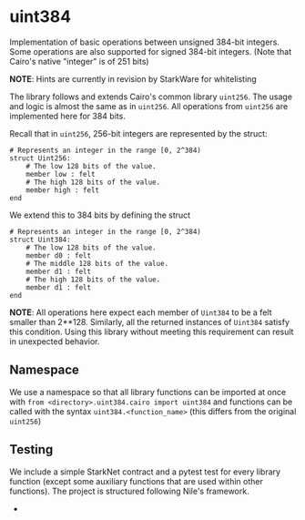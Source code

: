 # uint384

Implementation of basic operations between unsigned 384-bit integers. Some operations are also supported for signed 384-bit integers.  (Note that Cairo's native "integer" is of 251 bits)

**NOTE**: Hints are currently in revision by StarkWare for whitelisting

The library follows and extends Cairo's common library `uint256`. The usage and logic is almost the same as in `uint256`. All operations from `uint256` are implemented here for 384 bits. 

Recall that in `uint256`, 256-bit integers are represented by the struct:

    # Represents an integer in the range [0, 2^384)
    struct Uint256:
        # The low 128 bits of the value.
        member low : felt
        # The high 128 bits of the value.
        member high : felt
    end

We extend this to 384 bits by defining the struct

    # Represents an integer in the range [0, 2^384)
    struct Uint384:
        # The low 128 bits of the value.
        member d0 : felt
        # The middle 128 bits of the value.
        member d1 : felt    
        # The high 128 bits of the value.
        member d1 : felt
    end

**NOTE**: All operations here expect each member of `Uint384` to be a felt smaller than 2**128. Similarly, all the returned instances of `Uint384` satisfy this condition. Using this library without meeting this requirement can result in unexpected behavior.

## Namespace

We use a namespace so that all library functions can be imported at once with `from <directory>.uint384.cairo import uint384` and functions can be called with the syntax `uint384.<function_name>` (this differs from the original `uint256`)

## Testing

We include a simple StarkNet contract and a pytest test for every library function (except some auxiliary functions that are used within other functions). The project is structured following Nile's framework.

-